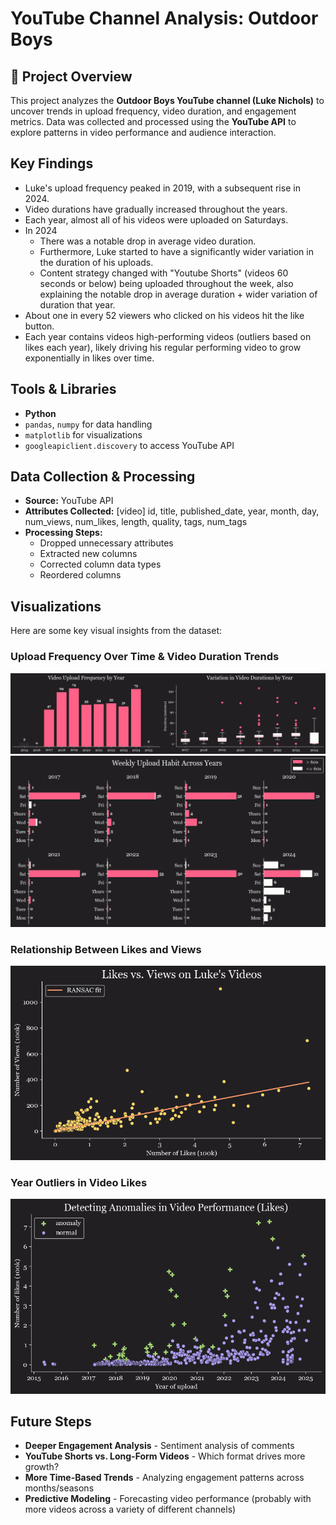 

# **YouTube Channel Analysis: Outdoor Boys**  

## **📌 Project Overview**  
This project analyzes the **Outdoor Boys YouTube channel (Luke Nichols)** to uncover trends in upload frequency, video duration, and engagement metrics. Data was collected and processed using the **YouTube API** to explore patterns in video performance and audience interaction.  

## **Key Findings**
- Luke's upload frequency peaked in 2019, with a subsequent rise in 2024.
- Video durations have gradually increased throughout the years.
- Each year, almost all of his videos were uploaded on Saturdays.
- In 2024
    - There was a notable drop in average video duration.
    - Furthermore, Luke started to have a significantly wider variation in the duration of his uploads.
    - Content strategy changed with "Youtube Shorts" (videos 60 seconds or below) being uploaded throughout the week, also explaining the notable drop in average duration + wider variation of duration that year.
- About one in every 52 viewers who clicked on his videos hit the like button.
- Each year contains videos high-performing videos (outliers based on likes each year), likely driving his regular performing video to grow exponentially in likes over time.

## **Tools & Libraries**  
- **Python**  
- `pandas`, `numpy` for data handling  
- `matplotlib` for visualizations  
- `googleapiclient.discovery` to access YouTube API

## **Data Collection & Processing**  
- **Source:** YouTube API  
- **Attributes Collected:** [video]  id, title, published_date, year, month, day, num_views,
       num_likes, length, quality, tags, num_tags  
- **Processing Steps:**
  - Dropped unnecessary attributes
  - Extracted new columns  
  - Corrected column data types 
  - Reordered columns

## **Visualizations**  
Here are some key visual insights from the dataset:  

### **Upload Frequency Over Time & Video Duration Trends**  
![Upload Frequency Over Time & Video Duration Trends](graphs/frequency_duration.png)  
![Upload Frequency Over Time & Video Duration Trends](graphs/weekly_upload.png)  

### **Relationship Between Likes and Views**  
![Engagement vs. Video Length](graphs/likes_views.png)  

### **Year Outliers in Video Likes**  
![Outlier Highlighted](graphs/anomalies.png)  

## **Future Steps**  
- **Deeper Engagement Analysis** - Sentiment analysis of comments  
- **YouTube Shorts vs. Long-Form Videos** - Which format drives more growth?  
- **More Time-Based Trends** - Analyzing engagement patterns across months/seasons  
- **Predictive Modeling** - Forecasting video performance (probably with more videos across a variety of different channels)